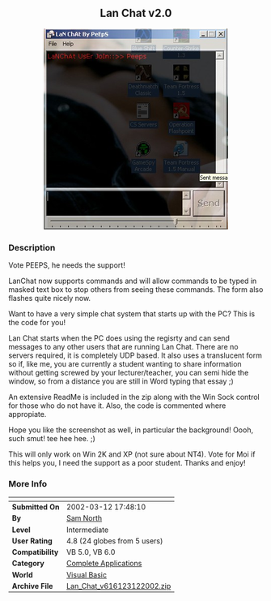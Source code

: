 ﻿<div align="center">

## Lan Chat v2\.0

<img src="PIC20022221722481084.jpg">
</div>

### Description

Vote PEEPS, he needs the support!

LanChat now supports commands and will allow commands to be typed in masked text box to stop others from seeing these commands. The form also flashes quite nicely now.

Want to have a very simple chat system that starts up with the PC? This is the code for you!

Lan Chat starts when the PC does using the regisrty and can send messages to any other users that are running Lan Chat. There are no servers required, it is completely UDP based. It also uses a translucent form so if, like me, you are currently a student wanting to share information without getting screwed by your lecturer/teacher, you can semi hide the window, so from a distance you are still in Word typing that essay ;)

An extensive ReadMe is included in the zip along with the Win Sock control for those who do not have it. Also, the code is commented where appropiate.

Hope you like the screenshot as well, in particular the background! Oooh, such smut! tee hee hee. ;)

This will only work on Win 2K and XP (not sure about NT4). Vote for Moi if this helps you, I need the support as a poor student. Thanks and enjoy!
 
### More Info
 


<span>             |<span>
---                |---
**Submitted On**   |2002-03-12 17:48:10
**By**             |[Sam North](https://github.com/Planet-Source-Code/PSCIndex/blob/master/ByAuthor/sam-north.md)
**Level**          |Intermediate
**User Rating**    |4.8 (24 globes from 5 users)
**Compatibility**  |VB 5\.0, VB 6\.0
**Category**       |[Complete Applications](https://github.com/Planet-Source-Code/PSCIndex/blob/master/ByCategory/complete-applications__1-27.md)
**World**          |[Visual Basic](https://github.com/Planet-Source-Code/PSCIndex/blob/master/ByWorld/visual-basic.md)
**Archive File**   |[Lan\_Chat\_v616123122002\.zip](https://github.com/Planet-Source-Code/sam-north-lan-chat-v2-0__1-32035/archive/master.zip)








